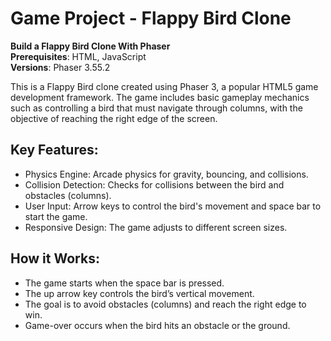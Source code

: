 # Game Project - Flappy Bird Clone

**Build a Flappy Bird Clone With Phaser**  
**Prerequisites**: HTML, JavaScript  
**Versions**: Phaser 3.55.2

This is a Flappy Bird clone created using Phaser 3, a popular HTML5 game development framework. The game includes basic gameplay mechanics such as controlling a bird that must navigate through columns, with the objective of reaching the right edge of the screen.

## Key Features:
- Physics Engine: Arcade physics for gravity, bouncing, and collisions.
- Collision Detection: Checks for collisions between the bird and obstacles (columns).
- User Input: Arrow keys to control the bird's movement and space bar to start the game.
- Responsive Design: The game adjusts to different screen sizes.

## How it Works:
- The game starts when the space bar is pressed.
- The up arrow key controls the bird’s vertical movement.
- The goal is to avoid obstacles (columns) and reach the right edge to win.
- Game-over occurs when the bird hits an obstacle or the ground.
